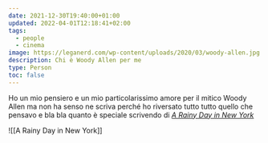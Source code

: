 ```yaml
---
date: 2021-12-30T19:40:00+01:00
updated: 2022-04-01T12:18:41+02:00
tags:
  - people
  - cinema
image: https://leganerd.com/wp-content/uploads/2020/03/woody-allen.jpg
description: Chi è Woody Allen per me
type: Person
toc: false
---
```

Ho un mio pensiero e un mio particolarissimo amore per il mitico Woody Allen ma non ha senso ne scriva perché ho riversato tutto tutto quello che pensavo e bla bla quanto è speciale scrivendo di <cite>[A Rainy Day in New York](https://tommi.space/a-rainy-day-in-new-york 'Pensieri su “A Rainy Day in New York„')</cite>

![[A Rainy Day in New York]]